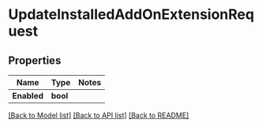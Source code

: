 # UpdateInstalledAddOnExtensionRequest

## Properties
Name | Type | Notes
------------ | ------------- | -------------
**Enabled** | **bool** | 

[[Back to Model list]](../README.md#documentation-for-models) [[Back to API list]](../README.md#documentation-for-api-endpoints) [[Back to README]](../README.md)


